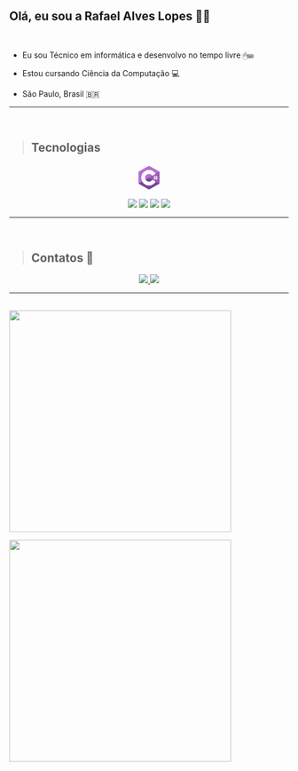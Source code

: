 ## Olá, eu sou a Rafael Alves Lopes 👨‍💻

<br/>

- Eu sou Técnico em informática e desenvolvo no tempo livre 🖱⌨

-  Estou cursando Ciência da Computação 💻

-  São Paulo, Brasil 🇧🇷 




<hr>
<br>

> ## Tecnologias



<div align="center">

<svg xmlns="http://www.w3.org/2000/svg" x="0px" y="0px"
width="48" height="48"
viewBox="0 0 172 172"
style=" fill:#000000;"><g fill="none" fill-rule="nonzero" stroke="none" stroke-width="1" stroke-linecap="butt" stroke-linejoin="miter" stroke-miterlimit="10" stroke-dasharray="" stroke-dashoffset="0" font-family="none" font-weight="none" font-size="none" text-anchor="none" style="mix-blend-mode: normal"><path d="M0,172v-172h172v172z" fill="none"></path><g><path d="M82.06908,11.77483c2.43308,-1.36525 5.42875,-1.36525 7.85825,0c12.02208,6.74742 48.19942,27.05775 60.22508,33.80517c2.43308,1.36167 3.93092,3.88433 3.93092,6.61483c0,13.49483 0,54.11192 0,67.60675c0,2.7305 -1.49783,5.25317 -3.93092,6.61842c-12.02208,6.74742 -48.19942,27.05775 -60.22508,33.80517c-2.43308,1.36525 -5.42875,1.36525 -7.85825,0c-12.02208,-6.74742 -48.19942,-27.05775 -60.22508,-33.80517c-2.4295,-1.36525 -3.92733,-3.88433 -3.92733,-6.61483c0,-13.49483 0,-54.11192 0,-67.60675c0,-2.7305 1.49783,-5.25317 3.93092,-6.61842c12.0185,-6.74742 48.203,-27.05775 60.2215,-33.80517z" fill="#7742a1"></path><path d="M19.006,123.281c-0.95317,-1.27567 -1.08933,-2.48683 -1.08933,-4.11725c0,-13.416 0,-53.80017 0,-67.21975c0,-2.71617 1.49425,-5.2245 3.92017,-6.579c11.97908,-6.708 48.03458,-26.90008 60.01367,-33.61167c2.42592,-1.35808 5.71183,-1.32942 8.13775,0.02867c11.97908,6.708 47.91275,26.72808 59.89183,33.43608c0.9675,0.54467 1.70567,1.20042 2.365,2.064z" fill="#b76ed3"></path><path d="M86,35.83333c-27.69917,0 -50.16667,22.4675 -50.16667,50.16667c0,27.69917 22.4675,50.16667 50.16667,50.16667c27.69917,0 50.16667,-22.4675 50.16667,-50.16667c0,-27.69917 -22.4675,-50.16667 -50.16667,-50.16667zM86,111.08333c-13.83167,0 -25.08333,-11.25167 -25.08333,-25.08333c0,-13.83167 11.25167,-25.08333 25.08333,-25.08333c13.83167,0 25.08333,11.25167 25.08333,25.08333c0,13.83167 -11.25167,25.08333 -25.08333,25.08333z" fill="#ffffff"></path><path d="M152.23792,47.31792c1.849,1.73075 1.81317,4.33942 1.81317,6.39267c0,13.59875 -0.11467,52.27725 0.03225,65.876c0.01433,1.419 -0.45508,2.91325 -1.15742,4.03842l-68.38433,-37.625z" fill="#9b59b6"></path><path d="M121.83333,71.66667h3.58333v28.66667h-3.58333zM132.58333,71.66667h3.58333v28.66667h-3.58333z" fill="#ffffff"></path><path d="M114.66667,89.58333h28.66667v3.58333h-28.66667zM114.66667,78.83333h28.66667v3.58333h-28.66667z" fill="#ffffff"></path></g></g></svg>  
  
<img src="https://img.icons8.com/color/48/000000/javascript.png"/>
  
<img src="https://img.icons8.com/color/48/000000/html-5.png"/>

<img src="https://img.icons8.com/color/48/000000/css3.png"/>

<img src="https://img.icons8.com/color/48/000000/python--v2.png"/>  
  
</div>
<hr>
<br>

> ## Contatos 📱


<div align="center"> 
<a href="https://github.com/RafalockAL28">
  <img src="https://img.icons8.com/material-sharp/48/000000/github.png"/>
</a>
<a href="https://www.linkedin.com/in/rafael-alves-lopes/">
    <img src="https://img.icons8.com/fluent/50/000000/linkedin.png"/>
</a>
</div>

<hr>


<br>
<img width="400"  src="https://github-readme-stats.vercel.app/api/top-langs/?username=RafalockAL28&layout=compact&theme=dracula"
    />

<img width="400" src="https://github-readme-stats.vercel.app/api?username=RafalockAL28&show_icons=true&theme=dracula"
    />
